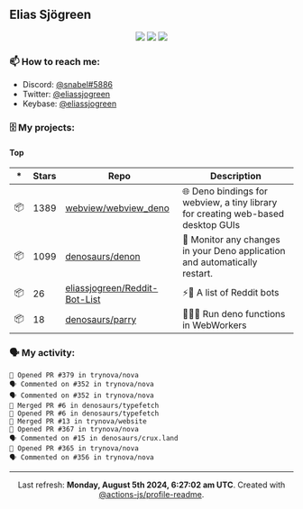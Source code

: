 ## Elias Sjögreen

<p align="center">
  <img src="https://img.shields.io/badge/🎂-dec. 2003-success" />
  <img src="https://img.shields.io/badge/🌎-Stockholm-informational" />
  <img src="https://img.shields.io/badge/👦-He/Him-informational" />
</p>

### 📫 How to reach me:

- Discord: [@snabel#5886](https://discord.com/users/267978757799673866)
- Twitter: [@eliassjogreen](https://twitter.com/eliassjogreen)
- Keybase: [@eliassjogreen](https://keybase.io/eliassjogreen)

### 🗄 My projects:

#### Top
|*|Stars|Repo|Description|
|---|---|---|---|
| 📦 | 1389 | [webview/webview_deno](https://github.com/webview/webview_deno) | 🌐 Deno bindings for webview, a tiny library for creating web-based desktop GUIs |
| 📦 | 1099 | [denosaurs/denon](https://github.com/denosaurs/denon) | 👀 Monitor any changes in your Deno application and automatically restart. |
| 📦 | 26 | [eliassjogreen/Reddit-Bot-List](https://github.com/eliassjogreen/Reddit-Bot-List) | ⚡️🤖 A list of Reddit bots |
| 📦 | 18 | [denosaurs/parry](https://github.com/denosaurs/parry) | 👷🏽‍♂️ Run deno functions in WebWorkers |

### 🗣 My activity:

```
💪 Opened PR #379 in trynova/nova
🗣 Commented on #352 in trynova/nova
🗣 Commented on #352 in trynova/nova
🎉 Merged PR #6 in denosaurs/typefetch
💪 Opened PR #6 in denosaurs/typefetch
🎉 Merged PR #13 in trynova/website
💪 Opened PR #367 in trynova/nova
🗣 Commented on #15 in denosaurs/crux.land
💪 Opened PR #365 in trynova/nova
🗣 Commented on #356 in trynova/nova
```

------------
<p align="center">Last refresh: <b>Monday, August 5th 2024, 6:27:02 am UTC</b>. Created with <a href=https://github.com/marketplace/actions/profile-readme>@actions-js/profile-readme</a>.</p>
